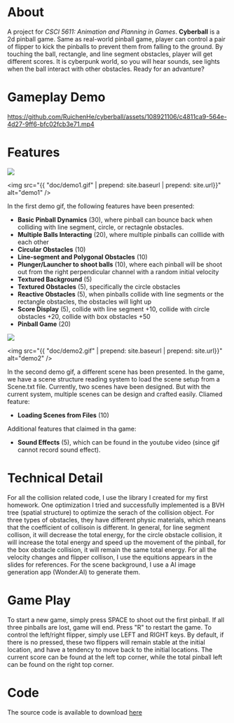 # About
A project for *CSCI 5611: Animation and Planning in Games*. **Cyberball** is a 2d pinball game. Same as real-world pinball game, player can control a pair of flipper to kick the pinballs to prevent them from falling to the ground. By touching the ball, rectangle, and line segment obstacles, player will get different scores. It is cyberpunk world, so you will hear sounds, see lights when the ball interact with other obstacles. Ready for an advanture?
# Gameplay Demo
https://github.com/RuichenHe/cyberball/assets/108921106/c4811ca9-564e-4d27-9ff6-bfc02fcb3e71.mp4
# Features
![](https://github.com/RuichenHe/cyberball/blob/main/doc/demo1.gif)

<img src="{{ "doc/demo1.gif" | prepend: site.baseurl | prepend: site.url}}" alt="demo1" />

In the first demo gif, the following features have been presented:
+ **Basic Pinball Dynamics** (30), where pinball can bounce back when colliding with line segment, circle, or rectagnle obstacles.
+ **Multiple Balls Interacting** (20), where multiple pinballs can colllide with each other
+ **Circular Obstacles** (10)
+ **Line-segment and Polygonal Obstacles** (10)
+ **Plunger/Launcher to shoot balls** (10), where each pinball will be shoot out from the right perpendicular channel with a random initial velocity
+ **Textured Background** (5)
+ **Textured Obstacles** (5), specifically the circle obstacles
+ **Reactive Obstacles** (5), when pinballs collide with line segments or the rectangle obstacles, the obstacles will light up
+ **Score Display** (5), collide with line segment +10, collide with circle obstacles +20, collide with box obstacles +50
+ **Pinball Game** (20)

![](https://github.com/RuichenHe/cyberball/blob/main/doc/demo2.gif)

<img src="{{ "doc/demo2.gif" | prepend: site.baseurl | prepend: site.url}}" alt="demo2" />

In the second demo gif, a different scene has been presented. In the game, we have a scene structure reading system to load the scene setup from a Scene.txt file. Currently, two scenes have been designed. But with the current system, multiple scenes can be design and crafted easily. 
Cliamed feature:
+ **Loading Scenes from Files** (10)

Additional features that claimed in tha game:
+ **Sound Effects** (5), which can be found in the youtube video (since gif cannot record sound effect).

# Technical Detail
For all the collision related code, I use the library I created for my first homework. One optimization I tried and successfully implemented is a BVH tree (spatial structure) to optimize the serach of the collision object. 
For three types of obstacles, they have different physic materials, which means that the coefficient of collisoin is different. In general, for line segment collison, it will decrease the total energy, for the circle obstacle collision, it will increase the total energy and speed up the movement of the pinball, for the box obstacle collision, it will remain the same total energy. 
For all the velocity changes and flipper collison, I use the equitions appears in the slides for references.
For the scene background, I use a AI image generation app (Wonder.AI) to generate them. 

# Game Play

To start a new game, simply press SPACE to shoot out the first pinball. 
If all three pinballs are lost, game will end. Press "R" to restart the game.
To control the left/right flipper, simply use LEFT and RIGHT keys. By default, if there is no pressed, these two flippers will remain stable at the initial location, and have a tendency to move back to the initial locations. 
The current score can be found at the left top corner, while the total pinball left can be found on the right top corner. 

# Code
The source code is available to download [here](https://github.com/RuichenHe/cyberball/)


